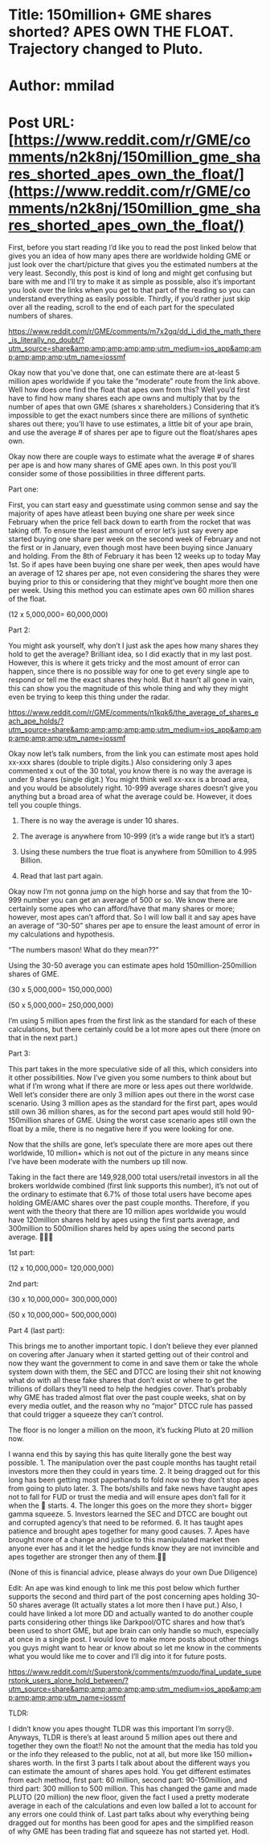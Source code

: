 # Title: 150million+ GME shares shorted? APES OWN THE FLOAT. Trajectory changed to Pluto.
# Author: mmilad
# Post URL: [https://www.reddit.com/r/GME/comments/n2k8nj/150million_gme_shares_shorted_apes_own_the_float/](https://www.reddit.com/r/GME/comments/n2k8nj/150million_gme_shares_shorted_apes_own_the_float/)



First, before you start reading I’d like you to read the post linked below that gives you an idea of how many apes there are worldwide holding GME or just look over the chart/picture that gives you the estimated numbers at the very least. Secondly, this post is kind of long and might get confusing but bare with me and I’ll try to make it as simple as possible, also it’s important you look over the links when you get to that part of the reading so you can understand everything as easily possible. Thirdly, if you’d rather just skip over all the reading, scroll to the end of each part for the speculated numbers of shares. 

https://www.reddit.com/r/GME/comments/m7x2gq/dd_i_did_the_math_there_is_literally_no_doubt/?utm_source=share&amp;amp;amp;amp;amp;utm_medium=ios_app&amp;amp;amp;amp;amp;utm_name=iossmf


Okay now that you’ve done that, one can estimate there are at-least 5 million apes worldwide if you take the “moderate” route from the link above. 
Well how does one find the float that apes own from this? Well you’d first have to find how many shares each ape owns and multiply that by the number of apes that own GME (shares x shareholders.) Considering that it’s impossible to get the exact numbers since there are millions of synthetic shares out there; you’ll have to use estimates, a little bit of your ape brain, and use the average # of shares per ape to figure out the float/shares apes own. 

Okay now there are couple ways to estimate what the average # of shares per ape is and how many shares of GME apes own. In this post you’ll consider some of those possibilities in three different parts.

Part one: 

First, you can start easy and guesstimate using common sense and say the majority of apes have atleast been buying one share per week since February when the price fell back down to earth from the rocket that was taking off. To ensure the least amount of error let’s just say every ape started buying one share per week on the second week of February and not the first or in January, even though most have been buying since January and holding. From the 8th of February it has been 12 weeks up to today May 1st. So if apes have been buying one share per week, then apes would have an average of 12 shares per ape, not even considering the shares they were buying prior to this or considering that they might’ve bought more then one per week. Using this method you can estimate apes own 60 million shares of the float.

 (12 x 5,000,000= 60,000,000) 

Part 2:

You might ask yourself, why don’t I just ask the apes how many shares they hold to get the average? Brilliant idea, so I did exactly that in my last post. However, this is where it gets tricky and the most amount of error can happen, since there is no possible way for one to get every single ape to respond or tell me the exact shares they hold. But it hasn’t all gone in vain, this can show you the magnitude of this whole thing and why they might even be trying to keep this thing under the radar. 

https://www.reddit.com/r/GME/comments/n1kqk6/the_average_of_shares_each_ape_holds/?utm_source=share&amp;amp;amp;amp;amp;utm_medium=ios_app&amp;amp;amp;amp;amp;utm_name=iossmf


Okay now let’s talk numbers, from the link you can estimate most apes hold xx-xxx shares (double to triple digits.) Also considering only 3 apes commented x out of the 30 total, you know there is no way the average is under 9 shares (single digit.) You might think well xx-xxx is a broad area, and you would be absolutely right. 10-999 average shares doesn’t give you anything but a broad area of what the average could be. However, it does tell you couple things. 

1. There is no way the average is under 10 shares. 

2. The average is anywhere from 10-999 (it’s a wide range but it’s a start)

3. Using these numbers the true float is anywhere from 50million to 4.995 Billion. 

4. Read that last part again.

Okay now I’m not gonna jump on the high horse and say that from the 10-999 number you can get an average of 500 or so. We know there are certainly some apes who can afford/have that many shares or more; however, most apes can’t afford that. So I will low ball it and say apes have an average of “30-50” shares per ape to ensure the least amount of error in my calculations and hypothesis. 

“The numbers mason! What do they mean??”

Using the 30-50 average you can estimate apes hold 150million-250million shares of GME.

 (30 x 5,000,000= 150,000,000)

 (50 x 5,000,000= 250,000,000) 

I’m using 5 million apes from the first link as the standard for each of these calculations, but there certainly could be a lot more apes out there (more on that in the next part.)

Part 3: 

This part takes in the more speculative side of all this, which considers into it other possibilities. Now I’ve given you some numbers to think about but what if I’m wrong what if there are more or less apes out there worldwide. Well let’s consider there are only 3 million apes out there in the worst case scenario. Using 3 million apes as the standard for the first part, apes would still own 36 million shares, as for the second part apes would still hold 90-150million shares of GME. Using the worst case scenario apes still own the float by a mile, there is no negative here if you were looking for one. 

Now that the shills are gone, let’s speculate there are more apes out there worldwide, 10 million+ which is not out of the picture in any means since I’ve have been moderate with the numbers up till now. 

Taking in the fact there are 149,928,000 total users/retail investors in all the brokers worldwide combined (first link supports this number), it’s not out of the ordinary to estimate that 6.7% of those total users have become apes holding GME/AMC shares over the past couple months. Therefore, if you went with the theory that there are 10 million apes worldwide you would have 120million shares held by apes using the first parts average, and 300million to 500million shares held by apes using the second parts average. 🤯🤯🤯

1st part: 

(12 x 10,000,000= 120,000,000)

2nd part:

(30 x 10,000,000= 300,000,000)

(50 x 10,000,000= 500,000,000) 




Part 4 (last part):

This brings me to another important topic. I don’t believe they ever planned on covering after January when it started getting out of their control and now they want the government to come in and save them or take the whole system down with them, the SEC and DTCC are losing their shit not knowing what do with all these fake shares that don’t exist or where to get the trillions of dollars they’ll need to help the hedgies cover. That’s probably why GME has traded almost flat over the past couple weeks, shat on by every media outlet, and the reason why no “major” DTCC rule has passed that could trigger a squeeze they can’t control. 

The floor is no longer a million on the moon, it’s fucking Pluto at 20 million now.

I wanna end this by saying this has quite literally gone the best way possible. 1. The manipulation over the past couple months has taught retail investors more then they could in years time. 2. It being dragged out for this long has been getting most paperhands to fold now so they don’t stop apes from going to pluto later. 3. The bots/shills and fake news have taught apes not to fall for FUD or trust the media and will ensure apes don’t fall for it when the 🚀 starts. 4. The longer this goes on the more they short= bigger gamma squeeze. 5. Investors learned the SEC and DTCC are bought out and corrupted agency’s that need to be reformed. 6. It has taught apes patience and brought apes together for many good causes. 7. Apes have brought more of a change and justice to this manipulated market then anyone ever has and it let the hedge funds know they are not invincible and apes together are stronger then any of them.🦍🦍

(None of this is financial advice, please always do your own Due Diligence)

Edit: An ape was kind enough to link me this post below which further supports the second and third part of the post concerning apes holding 30-50 shares average (It actually states a lot more then I have put.)
Also, I could have linked a lot more DD and actually wanted to do another couple parts considering other things like Darkpool/OTC shares and how that’s been used to short GME, but ape brain can only handle so much, especially at once in a single post. I would love to make more posts about other things you guys might want to hear or know about so let me know in the comments what you would like me to cover and I’ll dig into it for future posts.

https://www.reddit.com/r/Superstonk/comments/mzuodo/final_update_superstonk_users_alone_hold_between/?utm_source=share&amp;amp;amp;amp;amp;utm_medium=ios_app&amp;amp;amp;amp;amp;utm_name=iossmf


TLDR: 

I didn’t know you apes thought TLDR was this important I’m sorry😢. Anyways, TLDR is there’s at least around 5 million apes out there and together they own the float!! No not the amount that the media has told you or the info they released to the public, not at all, but more like 150 million+ shares worth. In the first 3 parts I talk about about the different ways you can estimate the amount of shares apes hold. You get different estimates from each method, first part: 60 million, second part: 90-150million, and third part: 300 million to 500 million. This has changed the game and made PLUTO (20 million) the new floor, given the fact I used a pretty moderate average in each of the calculations and even low balled a lot to account for any errors one could think of. Last part talks about why everything being dragged out for months has been good for apes and the simplified reason of why GME has been trading flat and squeeze has not started yet. Hodl.